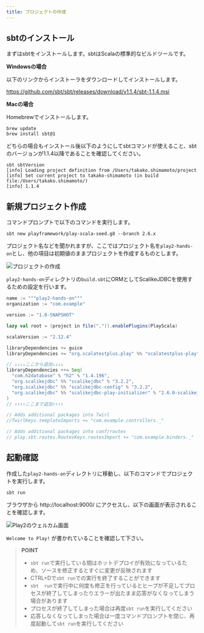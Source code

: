 ```yaml
---
title: プロジェクトの作成
---
```


## sbtのインストール

まずはsbtをインストールします。sbtはScalaの標準的なビルドツールです。

**Windowsの場合**

以下のリンクからインストーラをダウンロードしてインストールします。

https://github.com/sbt/sbt/releases/download/v1.1.4/sbt-1.1.4.msi

**Macの場合**

Homebrewでインストールします。

```
brew update
brew install sbt@1
```

どちらの場合もインストール後以下のようにしてsbtコマンドが使えること、sbtのバージョンが1.1.4以降であることを確認してください。

```
sbt sbtVersion
[info] Loading project definition from /Users/takako.shimamoto/project
[info] Set current project to takako-shimamoto (in build file:/Users/takako.shimamoto/)
[info] 1.1.4
```

## 新規プロジェクト作成

コマンドプロンプトで以下のコマンドを実行します。

```
sbt new playframework/play-scala-seed.g8 --branch 2.6.x
```

プロジェクト名などを聞かれますが、ここではプロジェクト名を`play2-hands-on`とし、他の項目は初期値のままプロジェクトを作成するものとします。

![プロジェクトの作成](../images/play2.6-scalikejdbc3.2/create_project.png)

`play2-hands-on`ディレクトリの`build.sbt`にORMとしてScalikeJDBCを使用するための設定を行います。

```scala
name := """play2-hands-on"""
organization := "com.example"

version := "1.0-SNAPSHOT"

lazy val root = (project in file(".")).enablePlugins(PlayScala)

scalaVersion := "2.12.4"

libraryDependencies += guice
libraryDependencies += "org.scalatestplus.play" %% "scalatestplus-play" % "3.1.2" % Test

// ↓↓↓↓ここから追加↓↓↓↓
libraryDependencies ++= Seq(
  "com.h2database" % "h2" % "1.4.196",
  "org.scalikejdbc" %% "scalikejdbc" % "3.2.2",
  "org.scalikejdbc" %% "scalikejdbc-config" % "3.2.2",
  "org.scalikejdbc" %% "scalikejdbc-play-initializer" % "2.6.0-scalikejdbc-3.2"
)
// ↑↑↑↑ここまで追加↑↑↑↑

// Adds additional packages into Twirl
//TwirlKeys.templateImports += "com.example.controllers._"

// Adds additional packages into conf/routes
// play.sbt.routes.RoutesKeys.routesImport += "com.example.binders._"
```

## 起動確認

作成した`play2-hands-on`ディレクトリに移動し、以下のコマンドでプロジェクトを実行します。

```
sbt run
```

ブラウザから http://localhost:9000/ にアクセスし、以下の画面が表示されることを確認します。

![Play2のウェルカム画面](../images/play2.6-scalikejdbc3.2/welcome.png)

`Welcome to Play!` が書かれていることを確認して下さい。

> **POINT**
>
> * `sbt run`で実行している間はホットデプロイが有効になっているため、ソースを修正するとすぐに変更が反映されます
> * CTRL+Dで`sbt run`での実行を終了することができます
> * `sbt  run`で実行中に何度も修正を行っているとヒープが不足してプロセスが終了してしまったりエラーが出たまま応答がなくなってしまう場合があります
> * プロセスが終了してしまった場合は再度`sbt run`を実行してください
> * 応答しなくなってしまった場合は一度コマンドプロンプトを閉じ、再度起動して`sbt run`を実行してください
